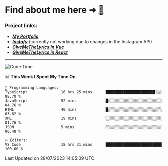 # Find about me here ➜ [🧑](https://pauabella.dev)

### Project links:
- ***[My Portfolio](https://pauabella.dev)***
- ***[Instafy](https://instafy.me)*** (currently not working due to changes in the Instagram API)
- ***[GiveMeTheLyrics in Vue](https://lyrics.pauabella.dev)***
- ***[GiveMeTheLyrics in React](https://pauabella.dev/GiveMeTheLyrics)***

---
<!--START_SECTION:waka-->
![Code Time](http://img.shields.io/badge/Code%20Time-2%2C340%20hrs%203%20mins-blue)

📊 **This Week I Spent My Time On** 

```text
💬 Programming Languages: 
TypeScript               16 hrs 25 mins      ██████████████████████░░░   88.70 % 
JavaScript               52 mins             █░░░░░░░░░░░░░░░░░░░░░░░░   04.76 % 
HTML                     40 mins             █░░░░░░░░░░░░░░░░░░░░░░░░   03.62 % 
XML                      19 mins             ░░░░░░░░░░░░░░░░░░░░░░░░░   01.76 % 
JSON                     5 mins              ░░░░░░░░░░░░░░░░░░░░░░░░░   00.48 % 

🔥 Editors: 
VS Code                  18 hrs 31 mins      █████████████████████████   100.00 % 
```


 Last Updated on 28/07/2023 14:05:09 UTC
<!--END_SECTION:waka-->
